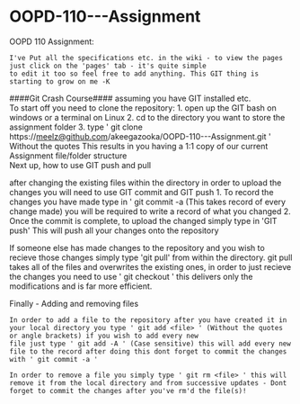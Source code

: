 OOPD-110---Assignment
=====================

OOPD 110 Assignment:	

  	I've Put all the specifications etc. in the wiki - to view the pages just click on the 'pages' tab - it's quite simple 
	to edit it too so feel free to add anything. This GIT thing is starting to grow on me -K

####Git Crash Course####
assuming you have GIT installed etc.	
To start off you need to clone the repository:
	1. open up the GIT bash on windows or a terminal on Linux
	2. cd to the directory you want to store the assignment folder
	3. type ' git clone https://meelz@github.com/akeegazooka/OOPD-110---Assignment.git ' Without the quotes	
This results in you having a 1:1 copy of our current Assignment file/folder structure	
Next up, how to use GIT push and pull	
	
after changing the existing files within the directory in order to upload the changes you will need to use GIT commit and GIT push
	1. To record the changes you have made type in ' git commit -a (This takes record of every change made) you will be required to write a record of what you changed
	2. Once the commit is complete, to upload the changed simply type in 'GIT push' This will push all your changes onto the repository
	
	
If someone else has made changes to the repository and you wish to recieve those changes simply type 'git pull' from within the directory.
	git pull takes all of the files and overwrites the existing ones, in order to just recieve the changes you need to use ' git checkout ' this delivers only the modifications and is far more efficient.

Finally - Adding and removing files
	
	In order to add a file to the repository after you have created it in your local directory you type ' git add <file> ' (Without the quotes or angle brackets) if you wish to add every new
	file just type ' git add -A ' (Case sensitive) this will add every new file to the record after doing this dont forget to commit the changes with ' git commit -a '
	
	In order to remove a file you simply type ' git rm <file> ' this will remove it from the local directory and from successive updates - Dont forget to commit the changes after you've rm'd the file(s)!
	